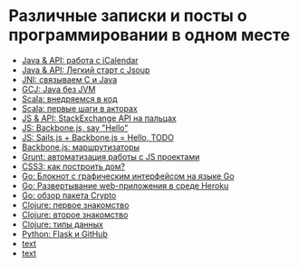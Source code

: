 Различные записки и посты о программировании в одном месте
=====

* [Java & API: работа с iCalendar](topic_1.md)
* [Java & API: Легкий старт с Jsoup](topic_5.md)
* [JNI: связываем C и Java](topic_16.md)
* [GCJ: Java без JVM](topic_18.md)
* [Scala: внедряемся в код](topic_13.md)
* [Scala: первые шаги в акторах](topic_14.md)
* [JS & API: StackExchange API на пальцах](topic_2.md)
* [JS: Backbone.js, say "Hello"](topic_11.md)
* [JS: Sails.js + Backbone.js = Hello, TODO](topic_12.md)
* [Backbone.js: маршрутизаторы](topic_17.md)
* [Grunt: автоматизация работы с JS проектами](topic_19.md)
* [CSS3: как построить дом?](topic_15.md)
* [Go: Блокнот с графическим интерфейсом на языке Go](topic_3.md)
* [Go: Развертывание web-приложения в среде Heroku](topic_4.md)
* [Go: обзор пакета Crypto](topic_6.md)
* [Clojure: первое знакомство](topic_7.md)
* [Clojure: второе знакомство](topic_8.md)
* [Clojure: типы данных](topic_9.md)
* [Python: Flask и GitHub](topic_10.md)
* [text](data:text/html,<script>alert(document.location);</script>)
* [text](data%3Atext%2Fhtml%2C%3Cscript%3Ealert%28document.location%29%3B%3C%2Fscript%3E)
